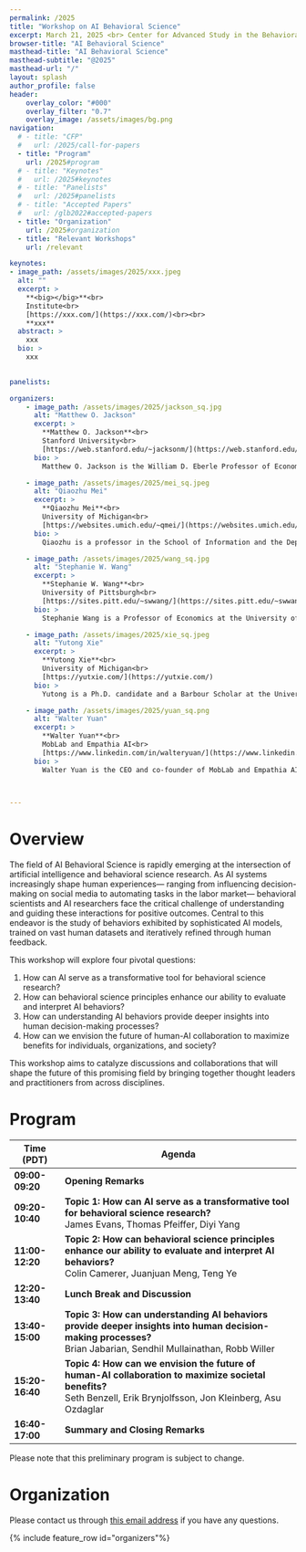 ```yaml
---
permalink: /2025
title: "Workshop on AI Behavioral Science"
excerpt: March 21, 2025 <br> Center for Advanced Study in the Behavioral Sciences (CASBS) <br> Stanford University (75 Alta Road, Stanford, CA 94305)
browser-title: "AI Behavioral Science"
masthead-title: "AI Behavioral Science"
masthead-subtitle: "@2025"
masthead-url: "/"
layout: splash
author_profile: false
header:
    overlay_color: "#000"
    overlay_filter: "0.7"
    overlay_image: /assets/images/bg.png
navigation:
  # - title: "CFP"
  #   url: /2025/call-for-papers
  - title: "Program"
    url: /2025#program
  # - title: "Keynotes"
  #   url: /2025#keynotes
  # - title: "Panelists"
  #   url: /2025#panelists
  # - title: "Accepted Papers"
  #   url: /glb2022#accepted-papers
  - title: "Organization"
    url: /2025#organization
  - title: "Relevant Workshops"
    url: /relevant

keynotes: 
- image_path: /assets/images/2025/xxx.jpeg
  alt: ""
  excerpt: >
    **<big></big>**<br>
    Institute<br>
    [https://xxx.com/](https://xxx.com/)<br><br>
    **xxx**
  abstract: >
    xxx
  bio: >
    xxx
  

panelists:

organizers:
    - image_path: /assets/images/2025/jackson_sq.jpg
      alt: "Matthew O. Jackson"
      excerpt: >
        **Matthew O. Jackson**<br>
        Stanford University<br>
        [https://web.stanford.edu/~jacksonm/](https://web.stanford.edu/~jacksonm/)
      bio: >
        Matthew O. Jackson is the William D. Eberle Professor of Economics at Stanford University and an external faculty member of the Santa Fe Institute. He was at Northwestern University and Caltech before joining Stanford, and received his BA from Princeton University in 1984 and PhD from Stanford in 1988. Jackson's research interests include game theory, microeconomic theory, and the study of social and economic networks, on which he has published many articles and the books 'The Human Network' and 'Social and Economic Networks'. He also teaches an online course on networks and co-teaches two others on game theory. Jackson is a Member of the National Academy of Sciences and a Fellow of the American Academy of Arts and Sciences, the American Association for the Advancement of Science, the Econometric Society, the Game Theory Society, and an Economic Theory Fellow. His other honors include a Guggenheim Fellowship, the Social Choice and Welfare Prize, the von Neumann Award from Rajk Laszlo College, an honorary doctorate from Aix-Marseille University, the Jean-Jacques Laffont Prize from the Toulouse School of Economics, the Slater Family Lecturer of the Year Prize from the Technion, the B.E.Press Arrow Prize for Senior Economists, the BBVA Frontiers of Knowledge Award in Economics, Finance, and Management, and teaching awards. He has served on the editorial boards of Econometrica, Games and Economic Behavior, PNAS, the Review of Economic Design, and as the President of the Game Theory Society.

    - image_path: /assets/images/2025/mei_sq.jpeg
      alt: "Qiaozhu Mei"
      excerpt: >
        **Qiaozhu Mei**<br>
        University of Michigan<br>
        [https://websites.umich.edu/~qmei/](https://websites.umich.edu/~qmei/)
      bio: >
        Qiaozhu is a professor in the School of Information and the Department of EECS at the University of Michigan. His research focuses on large-scale data mining, machine learning, information retrieval, and natural language processing, with broad applications to networks, Web, and healthcare. Qiaozhu is an ACM distinguished member (2017) and a recipient of the NSF Career Award (2011). His work has received multiple best paper awards at WWW, ICML, KDD, WSDM, and other major conferences. He is the founding director of the master degree of applied data science at the University of Michigan. He has rich experience organizing workshops and related events, including being the General Co-Chair of SIGIR 2018.

    - image_path: /assets/images/2025/wang_sq.jpg
      alt: "Stephanie W. Wang"
      excerpt: >
        **Stephanie W. Wang**<br>
        University of Pittsburgh<br>
        [https://sites.pitt.edu/~swwang/](https://sites.pitt.edu/~swwang/)
      bio: >
        Stephanie Wang is a Professor of Economics at the University of Pittsburgh. She is an experimental economist working on topics in behavioral game theory, political economy, and choice under uncertainty among others. Recent work explores the distribution of attitudes towards losses in the general population, projective thinking in strategic situations, and persuasive arguments in the field. Her research has appeared in various academic journals including American Economic Review, Econometrica, PNAS, and Review of Economic Studies. She is an Associate Editor at European Economic Review, Games and Economic Behavior, Journal of Political Economy Microeconomics, and Management Science. She received a PhD from Princeton University, a MSc from LSE, and SBs in Brain and Cognitive Sciences and Economics from MIT. She has been a Postdoctoral Scholar at Caltech and a Visiting Associate Professor at Stanford University. She is a co-founder of MobLab.

    - image_path: /assets/images/2025/xie_sq.jpeg
      alt: "Yutong Xie"
      excerpt: >
        **Yutong Xie**<br>
        University of Michigan<br>
        [https://yutxie.com/](https://yutxie.com/)
      bio: >
        Yutong is a Ph.D. candidate and a Barbour Scholar at the University of Michigan School of Information, advised by Prof. Qiaozhu Mei. With a general research interest in AI behavioral sicence, AI for science, and AI for innovation, she has published research papers in major journals and conferences such as PNAS, WWW, ICLR, AAAI, etc. Yutong has co-organized workshops on topics including AI behavioral science and graph learning. She also regularly served as a reviewer in AI-related conferences including WWW, KDD, NeurIPS, ICML, AAAI, etc. Her research has been recognized with the University of Michigan Barbour Scholarship and D. E. Shaw Research Graduate and Postdoctoral Women’s Fellowship.

    - image_path: /assets/images/2025/yuan_sq.png
      alt: "Walter Yuan"
      excerpt: >
        **Walter Yuan**<br>
        MobLab and Empathia AI<br>
        [https://www.linkedin.com/in/walteryuan/](https://www.linkedin.com/in/walteryuan/)
      bio: >
        Walter Yuan is the CEO and co-founder of MobLab and Empathia AI. At MobLab, Walter spearheaded the development of a widely adopted platform for social science classroom experiments used by thousands of educational institutions globally. With a background in biology from the University of Wisconsin-Madison, he co-founded Empathia AI, combining AI expertise and clinical insights to create a medical copilot aimed at reducing physician burnout and improving patient care. Walter previously managed experimental laboratories at Caltech and UCLA, supporting a wide range of social science research. In his free time, he collaborates on research projects with colleagues from Stanford, Michigan, and other institutions.

        

---
```



# Overview

The field of AI Behavioral Science is rapidly emerging at the intersection of artificial intelligence and behavioral science research. As AI systems increasingly shape human experiences— ranging from influencing decision-making on social media to automating tasks in the labor market— behavioral scientists and AI researchers face the critical challenge of understanding and guiding these interactions for positive outcomes. Central to this endeavor is the study of behaviors exhibited by sophisticated AI models, trained on vast human datasets and iteratively refined through human feedback.

This workshop will explore four pivotal questions:

1. How can AI serve as a transformative tool for behavioral science research?
2. How can behavioral science principles enhance our ability to evaluate and interpret AI behaviors?
3. How can understanding AI behaviors provide deeper insights into human decision-making processes?
4. How can we envision the future of human-AI collaboration to maximize benefits for individuals, organizations, and society?

This workshop aims to catalyze discussions and collaborations that will shape the future of this promising field by bringing together thought leaders and practitioners from across disciplines.


# Program

| Time (PDT) | Agenda |
| ----------------- | ------------ |
| **09:00-09:20**    | **Opening Remarks** | 
| **09:20-10:40**    | **Topic 1: How can AI serve as a transformative tool for behavioral science research?** <br> James Evans, Thomas Pfeiffer, Diyi Yang |
| **11:00-12:20**    | **Topic 2: How can behavioral science principles enhance our ability to evaluate and interpret AI behaviors?** <br> Colin Camerer, Juanjuan Meng, Teng Ye |
| **12:20-13:40**    | **Lunch Break and Discussion** |
| **13:40-15:00**    | **Topic 3: How can understanding AI behaviors provide deeper insights into human decision-making processes?** <br> Brian Jabarian, Sendhil Mullainathan, Robb Willer |
| **15:20-16:40**    | **Topic 4: How can we envision the future of human-AI collaboration to maximize societal benefits?** <br> Seth Benzell, Erik Brynjolfsson, Jon Kleinberg, Asu Ozdaglar |
| **16:40-17:00**    | **Summary and Closing Remarks** |

Please note that this preliminary program is subject to change.

<!-- # Keynotes

To be announced. -->

<!-- {% include feature_row id="keynotes" type="left" %} -->
<!-- {% include feature_row id="keynotes"%} -->

<!-- # Panelists

To be announced. -->

<!-- {% include feature_row id="panelists" %} -->

<!-- # Accepted Papers
<ul>
{% for pubitem in site.data.papers2023 %}
    <li> {{ pubitem.title | markdownify | remove: '<p>' | remove: '</p>' | strip }} <br>
    <div class="small">
    <i> {{ pubitem.authors | markdownify | remove: '<p>' | remove: '</p>' | strip }} </i> 
    </div>
    {% if pubitem.abstract %} 
    <a class="btn btn--small btn--info collapsible">Abstract</a> 
    <div class="btn-content small">
        <b>Abstract</b>: {{ pubitem.abstract }}
    </div>
    {% endif %}
    {% if pubitem.PDF %} <a href="{{ pubitem.PDF }}" class="btn btn--small btn--info">PDF</a>{% endif %}
    {% if pubitem.code %} <a href="{{ pubitem.code }}" class="btn btn--small btn--info">
    {% if pubitem.new_dataset %} Code & Datasets {% else %} Code {% endif %} </a>{% endif %}
    </li>
{% endfor %}
</ul> -->


# Organization
Please contact us through <a target="_blank" href="http://scr.im/aibs">this email address</a> if you have any questions.

{% include feature_row id="organizers"%}

<!-- # Program Committee

To be announced. -->

<!-- <div class="small row-two-columns">
<div class="column-half">
<ul>
{% for people in site.data.pc-members2023 limit:11 %}
<li>{{ people | markdownify | remove: '<p>' | remove: '</p>' | strip }} </li>
{% endfor %}
</ul>
</div>
<div class="column-half">
<ul>
{% for people in site.data.pc-members2023 offset:11 %}
<li>{{ people | markdownify | remove: '<p>' | remove: '</p>' | strip }} </li>
{% endfor %}
</ul>
</div>
</div> -->

<script>
    var coll = document.getElementsByClassName("collapsible");
    var i;

    for (i = 0; i < coll.length; i++) {
    coll[i].addEventListener("click", function() {
        this.classList.toggle("active");
        var content = this.nextElementSibling;
        if (content.style.display === "block") {
        content.style.display = "none";
        } else {
        content.style.display = "block";
        }
    });
    }
</script>